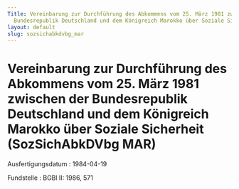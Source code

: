 ```yaml
---
Title: Vereinbarung zur Durchführung des Abkommens vom 25. März 1981 zwischen der
  Bundesrepublik Deutschland und dem Königreich Marokko über Soziale Sicherheit
layout: default
slug: sozsichabkdvbg_mar
---
```


# Vereinbarung zur Durchführung des Abkommens vom 25. März 1981 zwischen der Bundesrepublik Deutschland und dem Königreich Marokko über Soziale Sicherheit (SozSichAbkDVbg MAR)

Ausfertigungsdatum
:   1984-04-19

Fundstelle
:   BGBl II: 1986, 571

